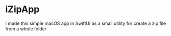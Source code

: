 # iZipApp
I made this simple macOS app in SwiftUI as a small utility for create a zip file from a whole folder
